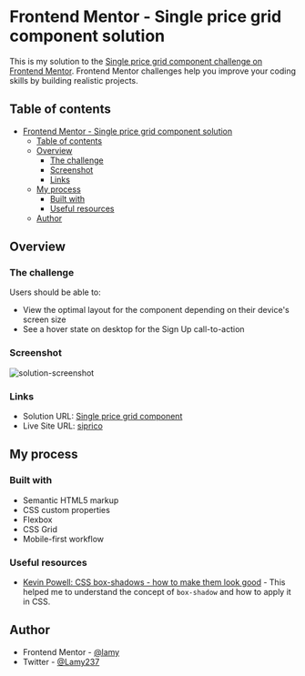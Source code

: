 # Frontend Mentor - Single price grid component solution

This is my solution to the [Single price grid component challenge on Frontend Mentor](https://www.frontendmentor.io/challenges/single-price-grid-component-5ce41129d0ff452fec5abbbc). Frontend Mentor challenges help you improve your coding skills by building realistic projects. 

## Table of contents

- [Frontend Mentor - Single price grid component solution](#frontend-mentor---single-price-grid-component-solution)
  - [Table of contents](#table-of-contents)
  - [Overview](#overview)
    - [The challenge](#the-challenge)
    - [Screenshot](#screenshot)
    - [Links](#links)
  - [My process](#my-process)
    - [Built with](#built-with)
    - [Useful resources](#useful-resources)
  - [Author](#author)


## Overview

### The challenge

Users should be able to:

- View the optimal layout for the component depending on their device's screen size
- See a hover state on desktop for the Sign Up call-to-action

### Screenshot

![solution-screenshot](https://user-images.githubusercontent.com/89041260/210889490-4382ca6d-30e5-475c-a73b-ecb4e66e1ec0.png)

### Links

- Solution URL: [Single price grid component](https://www.frontendmentor.io/solutions/single-price-grid-component-146zyt-8yQ)
- Live Site URL: [siprico](siprico.netlify.app)


## My process

### Built with

- Semantic HTML5 markup
- CSS custom properties
- Flexbox
- CSS Grid
- Mobile-first workflow

### Useful resources

- [Kevin Powell: CSS box-shadows - how to make them look good](https://www.youtube.com/watch?v=Yon4l3MUBGY) - This helped me to understand the concept of `box-shadow` and how to apply it in CSS.


## Author

- Frontend Mentor - [@lamy](https://www.frontendmentor.io/profile/Lamy237)
- Twitter - [@Lamy237](https://www.twitter.com/Lamy237)

